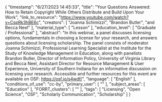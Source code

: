 {
    "timestamp": "6/27/2023 14:45:33",
    "title": "Your Questions Answered: How to Retain Copyright While Others Distribute and Build Upon Your Work",
    "link_to_resource": "https://www.youtube.com/watch?v=CspRk3hBE6c",
    "creators": [
        "Joanna Schimizzi",
        "Brandon Butler",
        "and Becca Neel"
    ],
    "material_type": [
        "Lesson"
    ],
    "education_level": [
        "Graduate / Professional"
    ],
    "abstract": "In this webinar, a panel discusses licensing options, fundamentals in choosing a license for your research, and answers questions about licensing scholarship. The panel consists of moderator Joanna Schimizzi, Professional Learning Specialist at the Institute for the Study of Knowledge Management in Education, along with panelists Brandon Butler, Director of Information Policy, University of Virginia Library and Becca Neel, Assistant Director for Resource Management & User Experience, University of Southern Indiana for an informative discussion on licensing your research. Accessible and further resources for this event are available on OSF: https://osf.io/s4wdf/",
    "language": [
        "English"
    ],
    "conditions_of_use": "cc-by",
    "primary_user": [
        ""
    ],
    "subject_areas": [
        "Education"
    ],
    "FORRT_clusters": [
        ""
    ],
    "tags": [
        "Licensing",
        "Open Science",
        "OSF",
        "Scholarly Communication",
        "Scholarship"
    ]
}